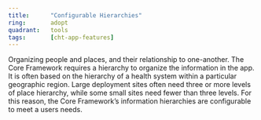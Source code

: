 ```yaml
---
title:      "Configurable Hierarchies"
ring:       adopt
quadrant:   tools
tags:       [cht-app-features]
---
```


Organizing people and places, and their relationship to one-another. The Core Framework requires a hierarchy to organize the information in the app. It is often based on the hierarchy of a health system within a particular geographic region. Large deployment sites often need three or more levels of place hierarchy, while some small sites need fewer than three levels. For this reason, the Core Framework’s information hierarchies are configurable to meet a users needs.